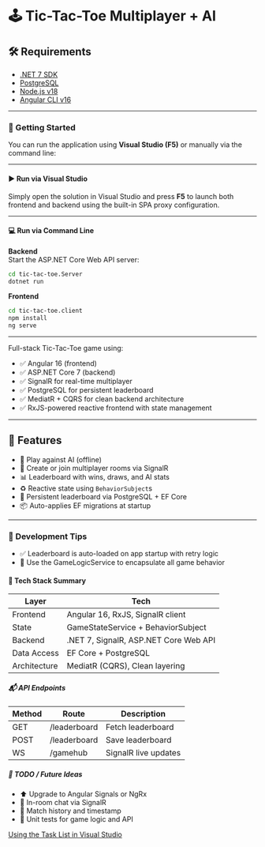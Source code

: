 # 🕹️ Tic-Tac-Toe Multiplayer + AI

## 🛠️ Requirements

- [.NET 7 SDK](https://dotnet.microsoft.com/download/dotnet/7.0)
- [PostgreSQL](https://www.postgresql.org/)
- [Node.js v18](https://nodejs.org/)
- [Angular CLI v16](https://angular.io/cli)

---

### 🔧 Getting Started

You can run the application using **Visual Studio (F5)** or manually via the command line:

---

#### ▶️ Run via Visual Studio

Simply open the solution in Visual Studio and press **F5** to launch both frontend and backend using the built-in SPA proxy configuration.

---

#### 💻 Run via Command Line

**Backend**  
Start the ASP.NET Core Web API server:

```bash
cd tic-tac-toe.Server
dotnet run
```

**Frontend**

```bash
cd tic-tac-toe.client
npm install
ng serve
```

---

Full-stack Tic-Tac-Toe game using:

- ✅ Angular 16 (frontend)
- ✅ ASP.NET Core 7 (backend)
- ✅ SignalR for real-time multiplayer
- ✅ PostgreSQL for persistent leaderboard
- ✅ MediatR + CQRS for clean backend architecture
- ✅ RxJS-powered reactive frontend with state management

---

## 🚀 Features

- 🧠 Play against AI (offline)
- 👥 Create or join multiplayer rooms via SignalR
- 📊 Leaderboard with wins, draws, and AI stats
- ♻️ Reactive state using `BehaviorSubject`s
- 💾 Persistent leaderboard via PostgreSQL + EF Core
- 📦 Auto-applies EF migrations at startup

---

### 🧪 Development Tips

- ✅ Leaderboard is auto-loaded on app startup with retry logic
- 🧼 Use the GameLogicService to encapsulate all game behavior

#### 🧠 Tech Stack Summary

| Layer        | Tech                                  |
| ------------ | ------------------------------------- |
| Frontend     | Angular 16, RxJS, SignalR client      |
| State        | GameStateService + BehaviorSubject    |
| Backend      | .NET 7, SignalR, ASP.NET Core Web API |
| Data Access  | EF Core + PostgreSQL                  |
| Architecture | MediatR (CQRS), Clean layering        |

##### 📬 API Endpoints

| Method | Route        | Description          |
| ------ | ------------ | -------------------- |
| GET    | /leaderboard | Fetch leaderboard    |
| POST   | /leaderboard | Save leaderboard     |
| WS     | /gamehub     | SignalR live updates |

##### 🧩 TODO / Future Ideas

- ⬆️ Upgrade to Angular Signals or NgRx
- 💬 In-room chat via SignalR
- 🏅 Match history and timestamp
- 🧪 Unit tests for game logic and API

[Using the Task List in Visual Studio](https://learn.microsoft.com/en-us/visualstudio/ide/using-the-task-list?view=vs-2022)
